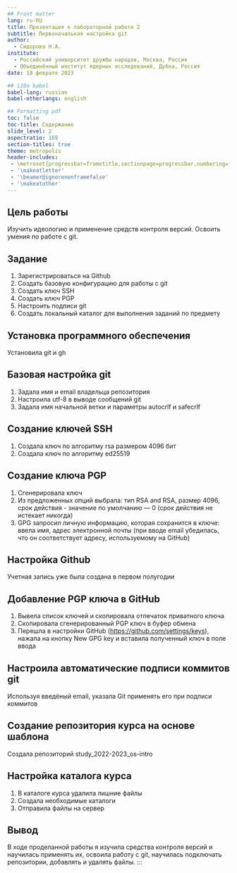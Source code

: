 ```yaml
---
## Front matter
lang: ru-RU
title: Презентация к лабораторной работе 2
subtitle: Первоначальная настройка git
author:
  - Сидорова Н.А.
institute:
  - Российский университет дружбы народов, Москва, Россия
  - Объединённый институт ядерных исследований, Дубна, Россия
date: 18 февраля 2023

## i18n babel
babel-lang: russian
babel-otherlangs: english

## Formatting pdf
toc: false
toc-title: Содержание
slide_level: 2
aspectratio: 169
section-titles: true
theme: metropolis
header-includes:
 - \metroset{progressbar=frametitle,sectionpage=progressbar,numbering=fraction}
 - '\makeatletter'
 - '\beamer@ignorenonframefalse'
 - '\makeatother'
---
```


## Цель работы
Изучить идеологию и применение средств контроля версий. Освоить умения по работе с git.

## Задание
1. Зарегистрироваться на Github
2. Создать базовую конфигурацию для работы с git
3. Создать ключ SSH
4. Создать ключ PGP
5. Настроить подписи git
6. Создать локальный каталог для выполнения заданий по предмету

## Установка программного обеспечения
Установила git и gh

## Базовая настройка git
1. Задала имя и email владельца репозитория
2. Настроила utf-8 в выводе сообщений git
3. Задала имя начальной ветки и параметры autocrlf и safecrlf

## Создание ключей SSH
1. Создала ключ по алгоритму rsa размером 4096 бит
2. Создала ключ по алгоритму ed25519

## Создание ключа PGP
1. Сгенерировала ключ
2. Из предложенных опций выбрала: тип RSA and RSA, размер 4096, срок действия - значение по умолчанию — 0 (срок действия не истекает никогда)
3. GPG запросил личную информацию, которая сохранится в ключе: ввела имя, адрес электронной почты (при вводе email убедилась, что он соответствует адресу, используемому на GitHub)

## Настройка Github
Учетная запись уже была создана в первом полугодии

## Добавление PGP ключа в GitHub
1. Вывела список ключей и скопировала отпечаток приватного ключа
2. Cкопировала сгенерированный PGP ключ в буфер обмена
3. Перешла в настройки GitHub (https://github.com/settings/keys), нажала на кнопку New GPG key и вставила полученный ключ в поле ввода

## Настроила автоматические подписи коммитов git
Используя введёный email, указала Git применять его при подписи коммитов

## Создание репозитория курса на основе шаблона
Создала репозиторий study_2022-2023_os-intro

## Настройка каталога курса
1. В каталоге курса удалила лишние файлы
2. Создала необходимые каталоги
3. Отправила файлы на сервер

## Вывод
В ходе проделанной работы я изучила средства контроля версий и научилась применять их, освоила работу с git, научилась подключать репозитории, добавлять и удалять файлы.
:::

